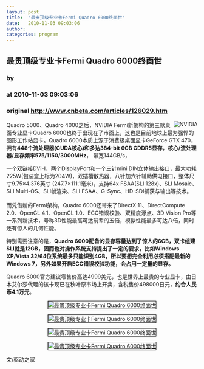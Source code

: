 ```yaml
---
layout: post
title:  "最贵顶级专业卡Fermi Quadro 6000终面世"
date:   2010-11-03 09:03:06
author: 
categories: program
---
```


## 最贵顶级专业卡Fermi Quadro 6000终面世
### by 
### at 2010-11-03 09:03:06
### original <http://www.cnbeta.com/articles/126029.htm>

<div><a rel="nofollow" href="http://www.cnbeta.com/topics/55.htm"><img src="http://img.cnbeta.com/topics/nvidia.gif" alt="NVIDIA" name="sign" align="right"></a>
        <p><span>Quadro 5000</span>、<span>Quadro 4000</span>之后，NVIDIA Fermi新架构的第三款桌面专业显卡Quadro 6000也终于出现在了市面上，这也是目前地球上最为强悍的图形工作站显卡。Quadro 6000本质上源于消费级桌面显卡GeForce GTX 470，拥有<strong>448个流处理器(CUDA核心)和多达384-bit 6GB GDDR5显存</strong>，<strong>核心/流处理器/显存频率575/1150/3000MHz</strong>， 带宽144GB/s，</p>
		<p><p>一个双链接DVI-I、两个DisplayPort和一个三针mini   DIN立体输出接口，最大功耗225W(包装盒上标为204W)，双插槽散热器，八针加六针辅助供电接口，整体尺寸9.75×4.376英寸  (247.7×111.1毫米)，支持64x FSAA(SLI 128x)、SLI Mosaic、SLI Multi-OS、SLI帧渲染、SLI   FSAA、G-Sync、HD-SDI捕获与输出等技术。<br>
<br>
而凭借<span>新的Fermi架构</span>，Quadro  6000还带来了DirectX 11、DirectCompute 2.0、OpenGL 4.1、OpenCL  1.0、ECC错误校验、双精度浮点、3D Vision  Pro等一系列新技术，号称3D性能最高可达前辈的五倍，模拟性能最多可达八倍，同时还有惊人的几何性能。</p>
<p>特别需要注意的是，<strong>Quadro  6000配备的显存容量达到了惊人的6GB，双卡组建SLI就是12GB，因而也对操作系统支持提出了一定的要求，比如Windows XP/Vista  32/64位系统最多只能识别4GB，所以要想完全利用必须搭配最新的Windows 7，另外如果开启ECC错误校验功能，会占用一定量的显存。</strong></p>
<p>Quadro 6000官方建议零售价高达4999美元，也是世界上最贵的专业显卡，由日本艾尔莎代理的该卡现已在秋叶原市场上开卖，含税售价498000日元，<strong>约合人民币4.1万元</strong>。</p>
<p align="center"><img alt="最贵顶级专业卡Fermi Quadro 6000终面世" style="border:1px solid black" src="http://img.cnbeta.com/newsimg/101103/09030602127299149.jpg"></p>
<p align="center"><img alt="最贵顶级专业卡Fermi Quadro 6000终面世" style="border:1px solid black" src="http://img.cnbeta.com/newsimg/101103/0903081187172731.jpg"></p>
<p align="center"><img alt="最贵顶级专业卡Fermi Quadro 6000终面世" style="border:1px solid black" src="http://img.cnbeta.com/newsimg/101103/09030821155299767.jpg"></p>
<p align="center"><a rel="nofollow" href="http://news.mydrivers.com/Img/20101103/08520467.jpg"><img alt="最贵顶级专业卡Fermi Quadro 6000终面世" style="border:1px solid black" src="http://img.cnbeta.com/newsimg/101103/09030831470835244.jpg"></a></p>
文/驱动之家</p></div>